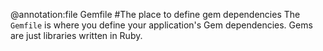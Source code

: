 @annotation:file Gemfile
#The place to define gem dependencies
The `Gemfile` is where you define your application's Gem dependencies. Gems are just libraries written in Ruby.